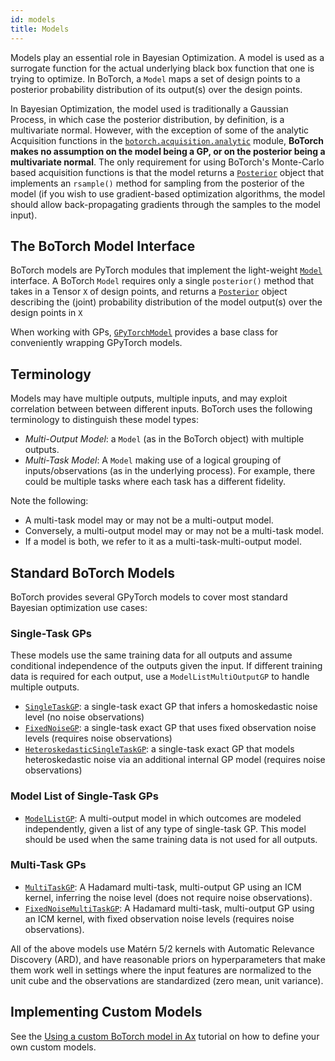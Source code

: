 ```yaml
---
id: models
title: Models
---
```



Models play an essential role in Bayesian Optimization. A model is used as a
surrogate function for the actual underlying black box function that one is
trying to optimize. In BoTorch, a `Model` maps a set of design points to a
posterior probability distribution of its output(s) over the design points.

In Bayesian Optimization, the model used is traditionally a Gaussian Process,
in which case the posterior distribution, by definition, is a multivariate
normal. However, with the exception of some of the analytic Acquisition
functions in the
[`botorch.acquisition.analytic`](../api/acquisition.html#botorch-acquisition-analytic)
module, **BoTorch makes no assumption on the model being a GP, or on the
posterior being a multivariate normal**. The only requirement for using
BoTorch's Monte-Carlo based acquisition functions is that the model returns a
[`Posterior`](../api/api/posteriors.html#posterior) object that implements an
`rsample()` method for sampling from the posterior of the model (if you wish to
use gradient-based optimization algorithms, the model should allow
back-propagating gradients through the samples to the model input).


## The BoTorch Model Interface

BoTorch models are PyTorch modules that implement the light-weight
[`Model`](../api/models.html#model) interface. A BoTorch `Model` requires only
a single `posterior()` method that takes in a Tensor `X` of design points,
and returns a [`Posterior`](../api/posteriors.html#posterior) object describing
the (joint) probability distribution of the model output(s) over the design
points in `X`

When working with GPs, [`GPyTorchModel`](../api/models.html#gpytorchmodel)
provides a base class for conveniently wrapping GPyTorch models.

## Terminology

Models may have multiple outputs, multiple inputs,
and may exploit correlation between between different inputs. BoTorch uses the
following terminology to distinguish these model types:

* *Multi-Output Model*: a `Model` (as in the BoTorch object) with multiple outputs.
* *Multi-Task Model*: A `Model` making use of a logical grouping of inputs/observations
(as in the underlying process). For example, there could be multiple tasks where
each task has a different fidelity.

Note the following:
* A multi-task model may or may not be a multi-output model.
* Conversely, a multi-output model may or may not be a multi-task model.
* If a model is both, we refer to it as a multi-task-multi-output model.

## Standard BoTorch Models

BoTorch provides several GPyTorch models to cover most standard Bayesian
optimization use cases:

### Single-Task GPs
These models use the same training data for all outputs and assume conditional
independence of the outputs given the input. If different training data is required
for each output, use a `ModelListMultiOutputGP` to handle multiple outputs.
* [`SingleTaskGP`](../api/models.html#singletaskgp): a single-task
  exact GP that infers a homoskedastic noise level (no noise observations)
* [`FixedNoiseGP`](../api/models.html#fixednoisegp): a single-task exact GP that
uses fixed observation noise levels (requires noise observations)
* [`HeteroskedasticSingleTaskGP`](../api/models.html#heteropskedasticsingletaskgp):
  a single-task exact GP that models heteroskedastic noise via
  an additional internal GP model (requires noise observations)

### Model List of Single-Task GPs
* [`ModelListGP`](../api/models.html#modellistgp): A multi-output model in
  which outcomes are modeled independently, given a list of any type of
  single-task GP. This model should be used when the same training data is not
  used for all outputs.

### Multi-Task GPs
* [`MultiTaskGP`](../api/models.html#multitaskgp): A Hadamard multi-task,
  multi-output GP using an ICM kernel, inferring the noise level (does not require
     noise
  observations).
* [`FixedNoiseMultiTaskGP`](../api/models.html#fixednoisemultitaskgp): A Hadamard
  multi-task, multi-output GP using an ICM kernel, with fixed observation noise
  levels (requires noise observations).

All of the above models use Matérn 5/2 kernels with Automatic Relevance Discovery
(ARD), and have reasonable priors on hyperparameters that make them work well in
settings where the input features are normalized to the unit cube and the
observations are standardized (zero mean, unit variance).

## Implementing Custom Models

See the [Using a custom BoTorch model in Ax](../tutorials/custom_botorch_model_in_ax)
tutorial on how to define your own custom models.
